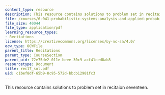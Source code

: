```yaml
---
content_type: resource
description: This resource contains solutions to problem set in recitaion seventeen.
file: /courses/6-041-probabilistic-systems-analysis-and-applied-probability-spring-2006/c1bef8df65b98c95572dbbcb12981fc3_rec17_sol.pdf
file_size: 40044
file_type: application/pdf
learning_resource_types:
- Recitations
license: https://creativecommons.org/licenses/by-nc-sa/4.0/
ocw_type: OCWFile
parent_title: Recitations
parent_type: CourseSection
parent_uid: 72e75de2-011e-beee-30c9-acf41ced8ab8
resourcetype: Document
title: rec17_sol.pdf
uid: c1bef8df-65b9-8c95-572d-bbcb12981fc3
---
```

This resource contains solutions to problem set in recitaion seventeen.